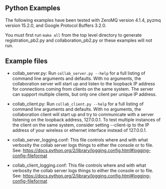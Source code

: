 ## Python Examples

The following examples have been tested with ZeroMQ version 4.1.4, pyzmq version 15.2.0,
and Google Protocol Buffers 3.2.0.

You must first run `make all` from the top level directory to generate registration_pb2.py and 
collaboration_pb2.py or these examples will not run.

## Example files
*   collab_server.py: Run `collab_server.py --help` for a full listing of command line arguments
    and defaults. With no arguments, the collaboration server will start up and listen to the 
    loopback IP address for connections coming from clients on the same system. The server can
    support multiple clients, but only one client per unique IP address.

*   collab_client.py: Run `collab_client.py --help` for a full listing of command line arguments
    and defaults. With no arguments, the collaboration client will start up and try to communicate
    with a server listening on the loopback address, 127.0.0.1. To test multiple instances of 
    the client on the same system, consider setting --client-ip to the IP address of your wireless
    or ethernet interface instead of 127.0.0.1. 

*   collab_server_logging.conf: This file controls where and with what verbosity the collab 
    server logs things to either the console or to file. See:
    https://docs.python.org/2/library/logging.config.html#logging-config-fileformat

*   collab_client_logging.conf: This file controls where and with what verbosity the collab 
    server logs things to either the console or to file. See:
    https://docs.python.org/2/library/logging.config.html#logging-config-fileformat

